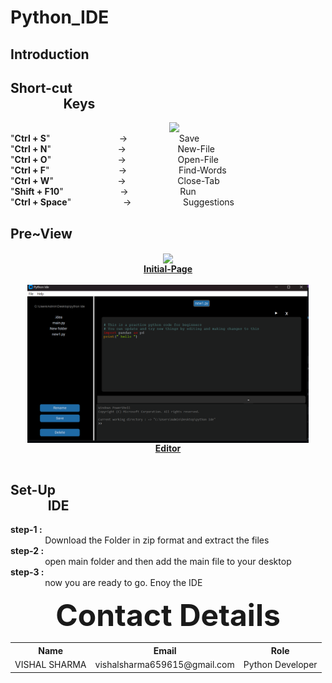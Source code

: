 # Python_IDE

## Introduction

## Short-cut<br>&nbsp;&nbsp;&nbsp;&nbsp;&nbsp;&nbsp;&nbsp;&nbsp;&nbsp;&nbsp;&nbsp;&nbsp;&nbsp;&nbsp;&nbsp;&nbsp;&nbsp;Keys
<img align="right" src="https://github.com/user-attachments/assets/69ed6856-e13d-446a-bd7f-78298cd22f0f" width=250>
<br>
   "<b>Ctrl + S</b>" &nbsp;&nbsp;&nbsp;&nbsp;&nbsp;&nbsp;&nbsp;&nbsp;&nbsp;&nbsp;&nbsp;&nbsp;&nbsp;&nbsp;&nbsp;&nbsp;&nbsp;&nbsp;&nbsp;&nbsp;&nbsp;&nbsp;&nbsp;&nbsp;&nbsp;&nbsp; -> &nbsp;&nbsp;&nbsp;&nbsp;&nbsp;&nbsp;&nbsp;&nbsp;&nbsp;&nbsp;&nbsp;&nbsp;&nbsp;&nbsp;&nbsp;&nbsp;&nbsp;&nbsp;&nbsp;&nbsp;Save<br>
   "<b>Ctrl + N</b>" &nbsp;&nbsp;&nbsp;&nbsp;&nbsp;&nbsp;&nbsp;&nbsp;&nbsp;&nbsp;&nbsp;&nbsp;&nbsp;&nbsp;&nbsp;&nbsp;&nbsp;&nbsp;&nbsp;&nbsp;&nbsp;&nbsp;&nbsp;&nbsp;&nbsp; -> &nbsp;&nbsp;&nbsp;&nbsp;&nbsp;&nbsp;&nbsp;&nbsp;&nbsp;&nbsp;&nbsp;&nbsp;&nbsp;&nbsp;&nbsp;&nbsp;&nbsp;&nbsp;&nbsp;&nbsp;New-File<br>
   "<b>Ctrl + O</b>"  &nbsp;&nbsp;&nbsp;&nbsp;&nbsp;&nbsp;&nbsp;&nbsp;&nbsp;&nbsp;&nbsp;&nbsp;&nbsp;&nbsp;&nbsp;&nbsp;&nbsp;&nbsp;&nbsp;&nbsp;&nbsp;&nbsp;&nbsp;&nbsp;&nbsp; -> &nbsp;&nbsp;&nbsp;&nbsp;&nbsp;&nbsp;&nbsp;&nbsp;&nbsp;&nbsp;&nbsp;&nbsp;&nbsp;&nbsp;&nbsp;&nbsp;&nbsp;&nbsp;&nbsp;&nbsp;Open-File<br>
   "<b>Ctrl + F</b>" &nbsp;&nbsp;&nbsp;&nbsp;&nbsp;&nbsp;&nbsp;&nbsp;&nbsp;&nbsp;&nbsp;&nbsp;&nbsp;&nbsp;&nbsp;&nbsp;&nbsp;&nbsp;&nbsp;&nbsp;&nbsp;&nbsp;&nbsp;&nbsp;&nbsp;&nbsp; -> &nbsp;&nbsp;&nbsp;&nbsp;&nbsp;&nbsp;&nbsp;&nbsp;&nbsp;&nbsp;&nbsp;&nbsp;&nbsp;&nbsp;&nbsp;&nbsp;&nbsp;&nbsp;&nbsp;&nbsp;Find-Words<br>
   "<b>Ctrl + W</b>" &nbsp;&nbsp;&nbsp;&nbsp;&nbsp;&nbsp;&nbsp;&nbsp;&nbsp;&nbsp;&nbsp;&nbsp;&nbsp;&nbsp;&nbsp;&nbsp;&nbsp;&nbsp;&nbsp;&nbsp;&nbsp;&nbsp;&nbsp;&nbsp; -> &nbsp;&nbsp;&nbsp;&nbsp;&nbsp;&nbsp;&nbsp;&nbsp;&nbsp;&nbsp;&nbsp;&nbsp;&nbsp;&nbsp;&nbsp;&nbsp;&nbsp;&nbsp;&nbsp;&nbsp;Close-Tab<br>
   "<b>Shift + F10</b>" &nbsp;&nbsp;&nbsp;&nbsp;&nbsp;&nbsp;&nbsp;&nbsp;&nbsp;&nbsp;&nbsp;&nbsp;&nbsp;&nbsp;&nbsp;&nbsp;&nbsp;&nbsp;&nbsp;&nbsp;&nbsp; -> &nbsp;&nbsp;&nbsp;&nbsp;&nbsp;&nbsp;&nbsp;&nbsp;&nbsp;&nbsp;&nbsp;&nbsp;&nbsp;&nbsp;&nbsp;&nbsp;&nbsp;&nbsp;&nbsp;&nbsp;Run<br>
   "<b>Ctrl + Space</b>" &nbsp;&nbsp;&nbsp;&nbsp;&nbsp;&nbsp;&nbsp;&nbsp;&nbsp;&nbsp;&nbsp;&nbsp;&nbsp;&nbsp;&nbsp;&nbsp;&nbsp;&nbsp;&nbsp; -> &nbsp;&nbsp;&nbsp;&nbsp;&nbsp;&nbsp;&nbsp;&nbsp;&nbsp;&nbsp;&nbsp;&nbsp;&nbsp;&nbsp;&nbsp;&nbsp;&nbsp;&nbsp;&nbsp;&nbsp;Suggestions<br>

## Pre~View
<p align="center"> 
<img align="center" src="https://github.com/user-attachments/assets/ebaf3b23-f2ed-4757-9f15-49384cd5b137" width=450><br>
    <b><u>Initial-Page</u></b><br><br>
<img align="center" src="image.png" width=450><br>
    <b><u>Editor</u></b><br><br>
</p>

## Set-Up<br>&nbsp;&nbsp;&nbsp;&nbsp;&nbsp;&nbsp;&nbsp;&nbsp;&nbsp;&nbsp;&nbsp;&nbsp;IDE
<b>step-1 : </b><br> &nbsp;&nbsp;&nbsp;&nbsp;&nbsp;&nbsp;&nbsp;&nbsp;&nbsp;&nbsp;&nbsp;&nbsp;&nbsp;&nbsp;Download the Folder in zip format and extract the files <br>
<b>step-2 : </b><br> &nbsp;&nbsp;&nbsp;&nbsp;&nbsp;&nbsp;&nbsp;&nbsp;&nbsp;&nbsp;&nbsp;&nbsp;&nbsp;&nbsp;open main folder and then add the main file to your desktop <br>
<b>step-3 : </b><br> &nbsp;&nbsp;&nbsp;&nbsp;&nbsp;&nbsp;&nbsp;&nbsp;&nbsp;&nbsp;&nbsp;&nbsp;&nbsp;&nbsp;now you are ready to go. Enoy the IDE <br>

<p align="center">
<caption ><font size=25><b>Contact Details</b></font></caption>
<table align="center">
   <tr>
      <th>
         Name
      </th>
      <th>
         Email
      </th>
      <th>
         Role
      </th>
   </tr>
   <tr>
      <td>VISHAL SHARMA</td>
      <td>vishalsharma659615@gmail.com</td>
      <td>Python Developer</td>
   </tr>
</table>
</p>
